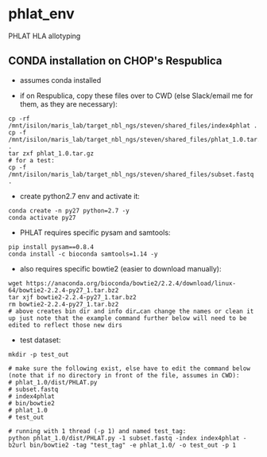 # phlat_env
PHLAT HLA allotyping

## CONDA installation on CHOP's Respublica

* assumes conda installed

* if on Respublica, copy these files over to CWD (else Slack/email me for them, as they are necessary):

```
cp -rf /mnt/isilon/maris_lab/target_nbl_ngs/steven/shared_files/index4phlat .
cp -f /mnt/isilon/maris_lab/target_nbl_ngs/steven/shared_files/phlat_1.0.tar.gz .
tar zxf phlat_1.0.tar.gz
# for a test:
cp -f /mnt/isilon/maris_lab/target_nbl_ngs/steven/shared_files/subset.fastq .
```

* create python2.7 env and activate it:

```
conda create -n py27 python=2.7 -y
conda activate py27
```

* PHLAT requires specific pysam and samtools:

```
pip install pysam==0.8.4
conda install -c bioconda samtools=1.14 -y
```

* also requires specific bowtie2 (easier to download manually):

```
wget https://anaconda.org/bioconda/bowtie2/2.2.4/download/linux-64/bowtie2-2.2.4-py27_1.tar.bz2
tar xjf bowtie2-2.2.4-py27_1.tar.bz2 
rm bowtie2-2.2.4-py27_1.tar.bz2
# above creates bin dir and info dir…can change the names or clean it up just note that the example command further below will need to be edited to reflect those new dirs
```

* test dataset:

```
mkdir -p test_out

# make sure the following exist, else have to edit the command below (note that if no directory in front of the file, assumes in CWD):
# phlat_1.0/dist/PHLAT.py
# subset.fastq
# index4phlat
# bin/bowtie2
# phlat_1.0
# test_out

# running with 1 thread (-p 1) and named test_tag:
python phlat_1.0/dist/PHLAT.py -1 subset.fastq -index index4phlat -b2url bin/bowtie2 -tag "test_tag" -e phlat_1.0/ -o test_out -p 1
```

